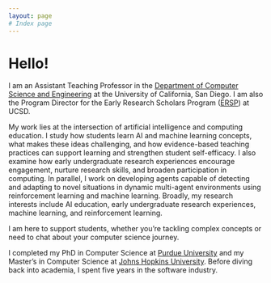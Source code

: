 ```yaml
---
layout: page
# Index page
---
```

# Hello!

I am an Assistant Teaching Professor in the [Department of Computer Science and Engineering](https://cse.ucsd.edu/) at the University of California, San Diego. I am also the Program Director for the Early Research Scholars Program ([ERSP](https://sites.google.com/ucsd.edu/ersp/home)) at UCSD. 

My work lies at the intersection of artificial intelligence and computing education. I study how students learn AI and machine learning concepts, what makes these ideas challenging, and how evidence-based teaching practices can support learning and strengthen student self-efficacy. I also examine how early undergraduate research experiences encourage engagement, nurture research skills, and broaden participation in computing. In parallel, I work on developing agents capable of detecting and adapting to novel situations in dynamic multi-agent environments using reinforcement learning and machine learning. Broadly, my research interests include AI education, early undergraduate research experiences, machine learning, and reinforcement learning.

I am here to support students, whether you’re tackling complex concepts or need to chat about your computer science journey.

I completed my PhD in Computer Science at [Purdue University](https://www.cs.purdue.edu/) and my Master’s in Computer Science at [Johns Hopkins University](https://www.cs.jhu.edu/). Before diving back into academia, I spent five years in the software industry.

<!-- Fun fact: I am a certified scuba diver.  -->